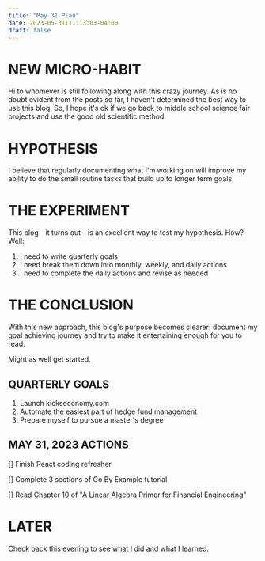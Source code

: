 ```yaml
---
title: "May 31 Plan"
date: 2023-05-31T11:13:03-04:00
draft: false
---
```


# NEW MICRO-HABIT
Hi to whomever is still following along with this crazy journey. As is no doubt evident from the posts so far, I haven't determined the best way to use this blog. So, I hope it's ok if we go back to middle school science fair projects and use the good old scientific method.

# HYPOTHESIS
I believe that regularly documenting what I'm working on will improve my ability to do the small routine tasks that build up to longer term goals.

# THE EXPERIMENT
This blog - it turns out - is an excellent way to test my hypothesis. How? Well:

1. I need to write quarterly goals
2. I need break them down into monthly, weekly, and daily actions
3. I need to complete the daily actions and revise as needed

# THE CONCLUSION
With this new approach, this blog's purpose becomes clearer: document my goal achieving journey and try to make it entertaining enough for you to read.

Might as well get started.

## QUARTERLY GOALS
1. Launch kickseconomy.com
2. Automate the easiest part of hedge fund management
3. Prepare myself to pursue a master's degree

## MAY 31, 2023 ACTIONS
[] Finish React coding refresher

[] Complete 3 sections of Go By Example tutorial

[] Read Chapter 10 of "A Linear Algebra Primer for Financial Engineering"

# LATER
Check back this evening to see what I did and what I learned.
